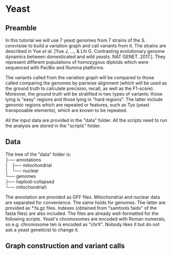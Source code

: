 # Yeast

## Preamble

In this tutorial we will use 7 yeast genomes from 7 strains of the *S. cerevisiae* to build a variation graph and call variants from it. The strains are described in Yue *et al.* [Yue J, ..., & Liti G. Contrasting evolutionary genome dynamics between domesticated and wild yeasts. NAT GENET. 2017.]. They represent different populations of homozygous diploids which were sequenced with PacBio and Illumina platforms.

The variants called from the variation graph will be compared to those called comparing the genomes by pairwise alignment (which will be used as the ground truth to calculate precision, recall, as well as the F1-score). Moreover, the ground truth will be stratified in two types of variants: those lying is "easy" regions and those lying in "hard regions". The latter include genomic regions which are repeated or features, such as Tys (yeast transposable elements), which are known to be repeated.

All the input data are provided in the "data" folder. All the scripts need to run the analysis are stored in the "scripts" folder.

## Data

The tree of the "data" folder is:\
├── annotations\
│   ├── mitochondrial\
│   └── nuclear\
└── genomes\
    ├── haploid-collapsed\
    └── mitochondrial\

The annotation are provided as GFF files. Mitochondrial and nuclear data are separated for convenience. The same holds for genomes. The latter are provided as *.fa.gz files. Indexes (obtained from "samtools faidx" of the fasta files) are also included. The files are already well-formatted for the following scripts. Yeast's chromosomes are encoded with Roman numerals, so e.g. chromosome ten is encoded as "chrX". Nobody likes it but do not ask a yeast geneticist to change it.

## Graph construction and variant calls
